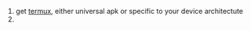 1. get [termux](https://github.com/termux/termux-app/releases/latest), either universal apk or specific to your device architectute
2. 
